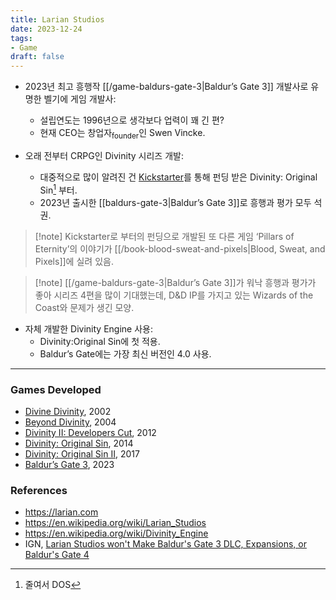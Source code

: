 ```yaml
---
title: Larian Studios
date: 2023-12-24
tags:
- Game
draft: false
---
```


- 2023년 최고 흥행작 [[/game-baldurs-gate-3|Baldur’s Gate 3]] 개발사로 유명한 벨기에 게임 개발사:
    - 설립연도는 1996년으로 생각보다 업력이 꽤 긴 편?
    - 현재 CEO는 창업자<sub>founder</sub>인 Swen Vincke.

- 오래 전부터 CRPG인 Divinity 시리즈 개발:
    - 대중적으로 많이 알려진 건 [Kickstarter](https://www.kickstarter.com)를 통해 펀딩 받은 Divinity: Original Sin[^1] 부터.
    - 2023년 출시한 [[baldurs-gate-3|Baldur’s Gate 3]]로 흥행과 평가 모두 석권.

[^1]: 줄여서 DOS

> [!note] Kickstarter로 부터의 펀딩으로 개발된 또 다른 게임 ‘Pillars of Eternity’의 이야기가 [[/book-blood-sweat-and-pixels|Blood, Sweat, and Pixels]]에 실려 있음.

> [!note] [[/game-baldurs-gate-3|Baldur’s Gate 3]]가 워낙 흥행과 평가가 좋아 시리즈 4편을 많이 기대했는데, D&D IP를 가지고 있는 Wizards of the Coast와 문제가 생긴 모양. 

- 자체 개발한 Divinity Engine 사용:
    - Divinity:Original Sin에 첫 적용.
    - Baldur’s Gate에는 가장 최신 버전인 4.0 사용.


---
### Games Developed
- [Divine Divinity](https://store.steampowered.com/app/214170/Divine_Divinity/), 2002
- [Beyond Divinity](https://store.steampowered.com/app/219760/Beyond_Divinity/), 2004
- [Divinity II: Developers Cut](https://store.steampowered.com/app/219780/Divinity_II_Developers_Cut/), 2012
- [Divinity: Original Sin](http://www.divinityoriginalsin.com), 2014
- [Divinity: Original Sin II](https://divinity.game), 2017
- [Baldur’s Gate 3](https://baldursgate3.game), 2023


### References
- https://larian.com
- https://en.wikipedia.org/wiki/Larian_Studios
- https://en.wikipedia.org/wiki/Divinity_Engine
- IGN, [Larian Studios won't Make Baldur's Gate 3 DLC, Expansions, or Baldur's Gate 4](https://www.ign.com/articles/larian-studios-wont-make-baldurs-gate-3-dlc-expansions-or-baldurs-gate-4)